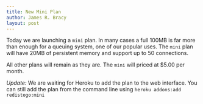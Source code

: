 ```yaml
---
title: New Mini Plan
author: James R. Bracy
layout: post
---
```


Today we are launching a `mini` plan. In many cases a full 100MB is far more than
enough for a queuing system, one of our popular uses. The `mini` plan will
have 20MB of persistent memory and support up to 50 connections.

All other plans will remain as they are. The `mini` will priced at $5.00 per
month.

*Update:* We are waiting for Heroku to add the plan to the web interface. You
can still add the plan from the command line using `heroku addons:add redistogo:mini`